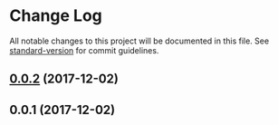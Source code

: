 # Change Log

All notable changes to this project will be documented in this file. See [standard-version](https://github.com/conventional-changelog/standard-version) for commit guidelines.

<a name="0.0.2"></a>
## [0.0.2](https://github.com/wroughtec/rockPaperScissors/compare/v0.0.1...v0.0.2) (2017-12-02)



<a name="0.0.1"></a>
## 0.0.1 (2017-12-02)
